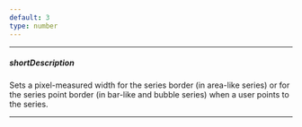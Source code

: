 ```yaml
---
default: 3
type: number
---
```

---
##### shortDescription
Sets a pixel-measured width for the series border (in area-like series) or for the series point border (in bar-like and bubble series) when a user points to the series.

---
